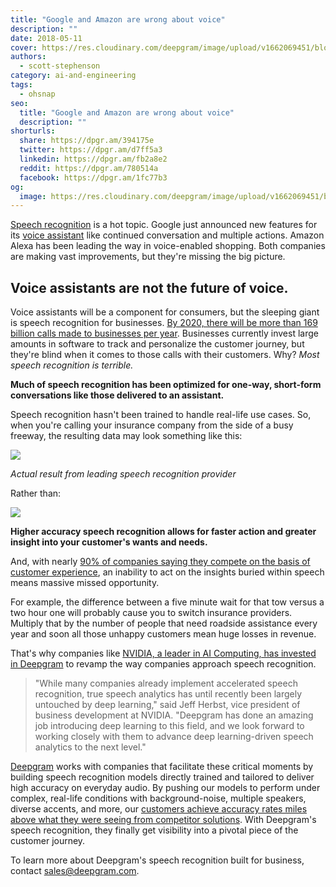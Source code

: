 ```yaml
---
title: "Google and Amazon are wrong about voice"
description: ""
date: 2018-05-11
cover: https://res.cloudinary.com/deepgram/image/upload/v1662069451/blog/google-and-amazon-are-wrong-about-voice/placeholder-post-image%402x.jpg
authors:
  - scott-stephenson
category: ai-and-engineering
tags:
  - ohsnap
seo:
  title: "Google and Amazon are wrong about voice"
  description: ""
shorturls:
  share: https://dpgr.am/394175e
  twitter: https://dpgr.am/d7ff5a3
  linkedin: https://dpgr.am/fb2a8e2
  reddit: https://dpgr.am/780514a
  facebook: https://dpgr.am/1fc77b3
og:
  image: https://res.cloudinary.com/deepgram/image/upload/v1662069451/blog/google-and-amazon-are-wrong-about-voice/placeholder-post-image%402x.jpg
---
```


[Speech recognition](https://blog.deepgram.com/what-is-asr/) is a hot topic. Google just announced new features for its [voice assistant](https://blog.deepgram.com/what-makes-alexa-siri-terminator-and-hal-tick/) like continued conversation and multiple actions. Amazon Alexa has been leading the way in voice-enabled shopping. Both companies are making vast improvements, but they're missing the big picture.

## Voice assistants are not the future of voice.

Voice assistants will be a component for consumers, but the sleeping giant is speech recognition for businesses. [By 2020, there will be more than 169 billion calls made to businesses per year](http://www.biakelsey.com/biakelsey-estimates-click-call-influences-1-trillion-u-s-consumer-spending/). Businesses currently invest large amounts in software to track and personalize the customer journey, but they're blind when it comes to those calls with their customers. Why? _Most speech recognition is terrible._

**Much of speech recognition has been optimized for one-way, short-form conversations like those delivered to an assistant.**

Speech recognition hasn't been trained to handle real-life use cases. So, when you're calling your insurance company from the side of a busy freeway, the resulting data may look something like this:

![](/wp-content/uploads/2018/05/google@2x.png)

_Actual result from leading speech recognition provider_

Rather than:

![](/wp-content/uploads/2018/05/full@2x-1.png)

**Higher accuracy speech recognition allows for faster action and greater insight into your customer's wants and needs.**

And, with nearly [90% of companies saying they compete on the basis of customer experience](https://blogs.gartner.com/jake-sorofman/gartner-surveys-confirm-customer-experience-new-battlefield/), an inability to act on the insights buried within speech means massive missed opportunity.

For example, the difference between a five minute wait for that tow versus a two hour one will probably cause you to switch insurance providers. Multiply that by the number of people that need roadside assistance every year and soon all those unhappy customers mean huge losses in revenue.

That's why companies like [NVIDIA, a leader in AI Computing, has invested in Deepgram](https://blogs.nvidia.com/blog/2018/03/26/nvidia-invests-in-speech-recognition-startup-deepgram/) to revamp the way companies approach speech recognition.

> "While many companies already implement accelerated speech recognition, true speech analytics has until recently been largely untouched by deep learning," said Jeff Herbst, vice president of business development at NVIDIA. "Deepgram has done an amazing job introducing deep learning to this field, and we look forward to working closely with them to advance deep learning-driven speech analytics to the next level."

[Deepgram](https://www.deepgram.com/business) works with companies that facilitate these critical moments by building speech recognition models directly trained and tailored to deliver high accuracy on everyday audio. By pushing our models to perform under complex, real-life conditions with background-noise, multiple speakers, diverse accents, and more, our [customers achieve accuracy rates miles above what they were seeing from competitor solutions](https://blog.deepgram.com/customer-story-rideshare-smartrhino-deepgram/). With Deepgram's speech recognition, they finally get visibility into a pivotal piece of the customer journey.

To learn more about Deepgram's speech recognition built for business, contact [sales@deepgram.com](https://deepgram.comnull/).

